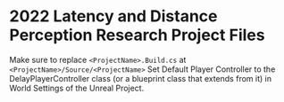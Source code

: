 # 2022 Latency and Distance Perception Research Project Files

Make sure to replace `<ProjectName>.Build.cs` at `<ProjectName>/Source/<ProjectName>`
Set Default Player Controller to the DelayPlayerController class (or a blueprint class that extends from it) in World Settings of the Unreal Project.

